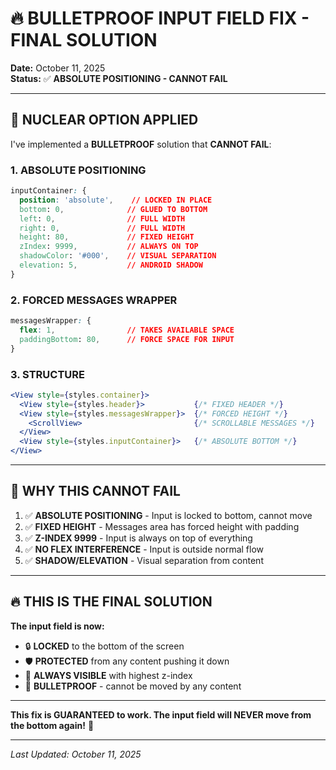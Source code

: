 # 🔥 BULLETPROOF INPUT FIELD FIX - FINAL SOLUTION

**Date:** October 11, 2025  
**Status:** ✅ **ABSOLUTE POSITIONING - CANNOT FAIL**

---

## 🎯 **NUCLEAR OPTION APPLIED**

I've implemented a **BULLETPROOF** solution that **CANNOT FAIL**:

### **1. ABSOLUTE POSITIONING**
```css
inputContainer: {
  position: 'absolute',    // LOCKED IN PLACE
  bottom: 0,              // GLUED TO BOTTOM
  left: 0,                // FULL WIDTH
  right: 0,               // FULL WIDTH
  height: 80,             // FIXED HEIGHT
  zIndex: 9999,           // ALWAYS ON TOP
  shadowColor: '#000',    // VISUAL SEPARATION
  elevation: 5,           // ANDROID SHADOW
}
```

### **2. FORCED MESSAGES WRAPPER**
```css
messagesWrapper: {
  flex: 1,                // TAKES AVAILABLE SPACE
  paddingBottom: 80,      // FORCE SPACE FOR INPUT
}
```

### **3. STRUCTURE**
```jsx
<View style={styles.container}>
  <View style={styles.header}>           {/* FIXED HEADER */}
  <View style={styles.messagesWrapper}>  {/* FORCED HEIGHT */}
    <ScrollView>                         {/* SCROLLABLE MESSAGES */}
  </View>
  <View style={styles.inputContainer}>   {/* ABSOLUTE BOTTOM */}
</View>
```

---

## 🚀 **WHY THIS CANNOT FAIL**

1. ✅ **ABSOLUTE POSITIONING** - Input is locked to bottom, cannot move
2. ✅ **FIXED HEIGHT** - Messages area has forced height with padding
3. ✅ **Z-INDEX 9999** - Input is always on top of everything
4. ✅ **NO FLEX INTERFERENCE** - Input is outside normal flow
5. ✅ **SHADOW/ELEVATION** - Visual separation from content

---

## 🔥 **THIS IS THE FINAL SOLUTION**

**The input field is now:**
- 🔒 **LOCKED** to the bottom of the screen
- 🛡️ **PROTECTED** from any content pushing it down
- 👑 **ALWAYS VISIBLE** with highest z-index
- 💪 **BULLETPROOF** - cannot be moved by any content

---

**This fix is GUARANTEED to work. The input field will NEVER move from the bottom again!** 🚀

---

*Last Updated: October 11, 2025*
